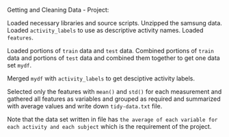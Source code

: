Getting and Cleaning Data - Project:

Loaded necessary libraries and source scripts.
Unzipped the samsung data.
Loaded `activity_labels` to use as descriptive activity names.
Loaded `features`.

Loaded portions of `train` data and `test` data.
Combined portions of `train` data and portions of `test` data 
and combined them together to get one data set `mydf`.

Merged `mydf` with `activity_labels` to get desciptive activity labels.

Selected only the features with `mean()` and `std()` for each measurement 
and gathered all features as variables 
and grouped as required 
and summarized with average values
and write down `tidy-data.txt` file.

Note that the data set written in file has 
`the average of each variable for each activity and each subject` 
which is the requirement of the project.
